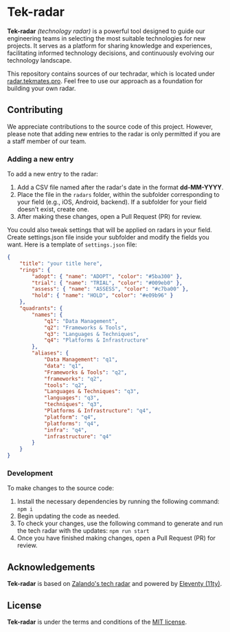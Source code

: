 # Tek-radar

**Tek-radar** *(technology radar)* is a powerful tool designed to guide our engineering teams in selecting the most suitable technologies for new projects. It serves as a platform for sharing knowledge and experiences, facilitating informed technology decisions, and continuously evolving our technology landscape.

This repository contains sources of our techradar, which is located under [radar.tekmates.pro](https://radar.tekmates.pro). Feel free to use our approach as a foundation for building your own radar.

## Contributing

We appreciate contributions to the source code of this project. However, please note that adding new entries to the radar is only permitted if you are a staff member of our team.

### Adding a new entry

To add a new entry to the radar:

1. Add a CSV file named after the radar's date in the format **dd-MM-YYYY**.
2. Place the file in the `radars` folder, within the subfolder corresponding to your field (e.g., iOS, Android, backend). If a subfolder for your field doesn't exist, create one.
3. After making these changes, open a Pull Request (PR) for review.

You could also tweak settings that will be applied on radars in your field. Create settings.json file inside your subfolder and modify the fields you want. Here is a template of `settings.json` file:

```json
{
    "title": "your title here",
    "rings": {
        "adopt": { "name": "ADOPT", "color": "#5ba300" },
        "trial": { "name": "TRIAL", "color": "#009eb0" },
        "assess": { "name": "ASSESS", "color": "#c7ba00" },
        "hold": { "name": "HOLD", "color": "#e09b96" }
    },
    "quadrants": {
        "names": {
            "q1": "Data Management",
            "q2": "Frameworks & Tools",
            "q3": "Languages & Techniques",
            "q4": "Platforms & Infrastructure"
        },
        "aliases": {
            "Data Management": "q1",
            "data": "q1",
            "Frameworks & Tools": "q2",
            "frameworks": "q2",
            "tools": "q2",
            "Languages & Techniques": "q3",
            "languages": "q3",
            "techniques": "q3",
            "Platforms & Infrastructure": "q4",
            "platform": "q4",
            "platforms": "q4",
            "infra": "q4",
            "infrastructure": "q4"
        }
    }
}
```

### Development

To make changes to the source code:

1. Install the necessary dependencies by running the following command: `npm i`
3. Begin updating the code as needed.
4. To check your changes, use the following command to generate and run the tech radar with the updates: `npm run start`
6. Once you have finished making changes, open a Pull Request (PR) for review.

## Acknowledgements

**Tek-radar** is based on [Zalando's tech radar](https://github.com/zalando/tech-radar) and powered by [Eleventy (11ty)](https://github.com/11ty/eleventy).

## License

**Tek-radar** is under the terms and conditions of the [MIT license](./LICENSE).
